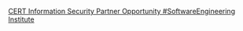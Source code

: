 [CERT Information Security Partner Opportunity   #SoftwareEngineering Institute](https://qi.tc/qi/118666)